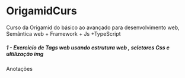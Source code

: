 # OrigamidCurs
Curso da Origamid do básico ao avançado para desenvolvimento web,  Semântica web + Framework + Js +TypeScript 


<h5>1 - Exercicio de Tags web usando estrutura web , seletores Css e ultilização img   
</h5>
<p>Anotações</p>
<p>
  <!-- Sempre vou usar o tamanho do dobro da imagem, exemplo: vou chamar uma img para ocupar 10px ela tem que ter o dobro de 20px, esse         exemplo só aplica para o width: 100%-->
      <img src="./img/bicicleta-1200-800.jpg" alt="">
      <img src="./img/bicicleta-300-200.jpg" alt="">
</p>
<p>
 <!-- Jpg: Imagem com fundo
         Svg; Imagem por código
         Png: Imagem sem fundo
         Quase nunca a gente vamos usar 1Mg
    -->
</p>

